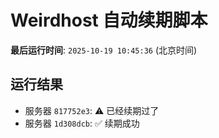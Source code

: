 # Weirdhost 自动续期脚本

**最后运行时间**: `2025-10-19 10:45:36` (北京时间)

## 运行结果

- 服务器 `817752e3`: ⚠️ 已经续期过了
- 服务器 `1d308dcb`: ✅ 续期成功
